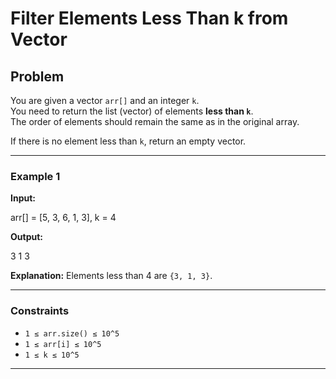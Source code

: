 # Filter Elements Less Than k from Vector

## Problem
You are given a vector `arr[]` and an integer `k`.  
You need to return the list (vector) of elements **less than `k`**.  
The order of elements should remain the same as in the original array.  

If there is no element less than `k`, return an empty vector.

---

### Example 1
**Input:**

arr[] = [5, 3, 6, 1, 3], k = 4

**Output:**

3 1 3

**Explanation:** Elements less than 4 are `{3, 1, 3}`.

---

### Constraints
- `1 ≤ arr.size() ≤ 10^5`
- `1 ≤ arr[i] ≤ 10^5`
- `1 ≤ k ≤ 10^5`

---
